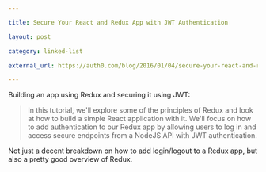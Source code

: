 ```yaml
---

title: Secure Your React and Redux App with JWT Authentication

layout: post

category: linked-list

external_url: https://auth0.com/blog/2016/01/04/secure-your-react-and-redux-app-with-jwt-authentication/

---
```


Building an app using Redux and securing it using JWT:

> In this tutorial, we'll explore some of the principles of Redux and look at how to build a simple React application with it. We'll focus on how to add authentication to our Redux app by allowing users to log in and access secure endpoints from a NodeJS API with JWT authentication.

Not just a decent breakdown on how to add login/logout to a Redux app, but also a pretty good overview of Redux.